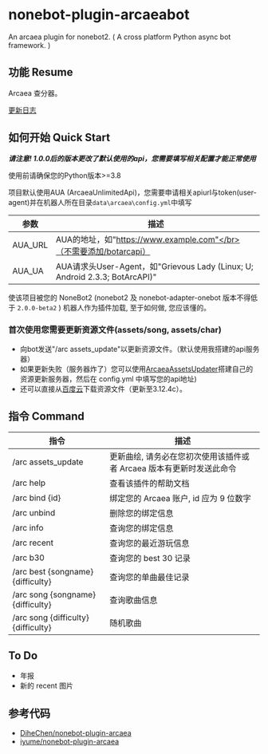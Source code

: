# nonebot-plugin-arcaeabot

An arcaea plugin for nonebot2. ( A cross platform Python async bot framework. )

## 功能 Resume

Arcaea 查分器。

[更新日志](https://github.com/SEAFHMC/nonebot-plugin-arcaeabot/blob/main/CHANGELOG.MD)

## 如何开始 Quick Start

***请注意! 1.0.0后的版本更改了默认使用的api，您需要填写相关配置才能正常使用***

使用前请确保您的Python版本>=3.8

项目默认使用AUA (ArcaeaUnlimitedApi)，您需要申请相关apiurl与token(user-agent)并在机器人所在目录`data\arcaea\config.yml`中填写

| 参数               | 描述                                                         |
| ------------------ | ------------------------------------------------------------ |
| AUA_URL | AUA的地址，如"https://www.example.com"</br>（不需要添加/botarcapi） |
| AUA_UA | AUA请求头User-Agent，如"Grievous Lady (Linux; U; Android 2.3.3; BotArcAPI)" |

使该项目被您的 NoneBot2 (nonebot2 及 nonebot-adapter-onebot 版本不得低于 `2.0.0-beta2` ) 机器人作为插件加载, 至于如何做, 您应该懂的。

### 首次使用您需要更新资源文件(assets/song, assets/char)

- 向bot发送"/arc assets_update"以更新资源文件。（默认使用我搭建的api服务器）
- 如果更新失败（服务器炸了）您可以使用[ArcaeaAssetsUpdater](https://github.com/SEAFHMC/ArcaeaAssetsUpdater)搭建自己的资源更新服务器，然后在 config.yml 中填写您的api地址)
- 还可以直接从[百度云](https://pan.baidu.com/s/19tmRj4M3eAov6FB_te6f3A?pwd=7g1b)下载资源文件（更新至3.12.4c）。

## 指令 Command

| 指令                                        | 描述                                                              |
| ------------------------------------------- | ------------------------------------------------------------      |
| /arc assets_update                          | 更新曲绘, 请务必在您初次使用该插件或者 Arcaea 版本有更新时发送此命令   |
| /arc help                                   | 查看该插件的帮助文档                                                |
| /arc bind {id}                              | 绑定您的 Arcaea 账户, id 应为 9 位数字                              |
| /arc unbind                                 | 删除您的绑定信息                                                   |
| /arc info                                   | 查询您的绑定信息                                                   |
| /arc recent                                 | 查询您的最近游玩信息                                               |
| /arc b30                                    | 查询您的 best 30 记录                                              |
| /arc best {songname} {difficulty}           | 查询您的单曲最佳记录                                               |
| /arc song {songname} {difficulty}           | 查询歌曲信息                                                       |
| /arc song {difficulty} {difficulty}         | 随机歌曲                                                          |

## To Do
- 年报
- 新的 recent 图片

## 参考代码

- [DiheChen/nonebot-plugin-arcaea](https://github.com/DiheChen/nonebot-plugin-arcaea)
- [iyume/nonebot-plugin-arcaea](https://github.com/iyume/nonebot-plugin-arcaea)
